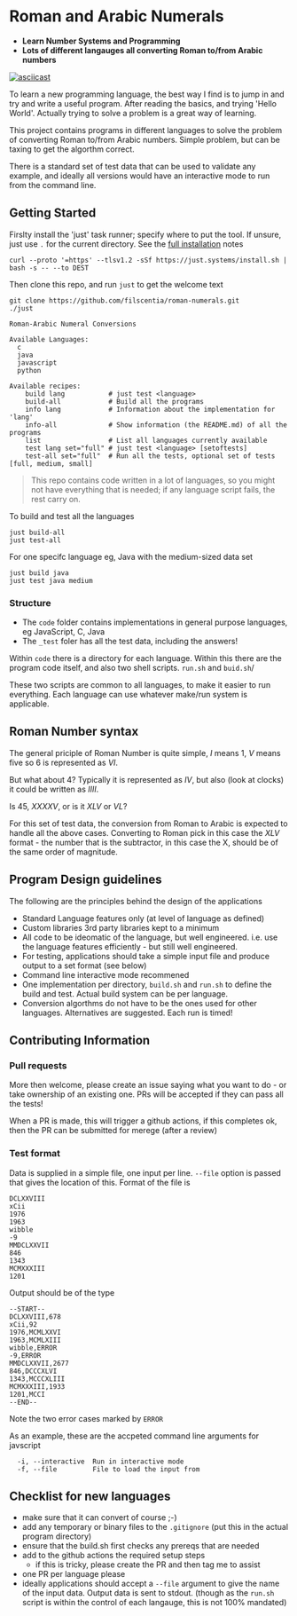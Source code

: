 # Roman and Arabic Numerals

- **Learn Number Systems and Programming**
- **Lots of different langauges all converting Roman to/from Arabic numbers**

[![asciicast](https://asciinema.org/a/491480.svg)](https://asciinema.org/a/491480)



To learn a new programming language, the best way I find is to jump in and try and write a useful program. After reading the basics, and trying 'Hello World'.  Actually trying to solve a problem is a great way of learning.

This project contains programs in different languages to solve the problem of converting Roman to/from Arabic numbers. Simple problem, but can be taxing to get the algorthm correct. 

There is a standard set of test data that can be used to validate any example, and ideally all versions would have an interactive mode to run from the command line. 

## Getting Started 

Firslty install the 'just' task runner; specify where to put the tool. If unsure, just use `.` for the current directory. See the [full installation](https://github.com/casey/just#installation) notes

```shell
curl --proto '=https' --tlsv1.2 -sSf https://just.systems/install.sh | bash -s -- --to DEST
```

Then clone this repo, and run `just` to get the welcome text

```shell
git clone https://github.com/filscentia/roman-numerals.git
./just

Roman-Arabic Numeral Conversions

Available Languages:
  c
  java
  javascript
  python

Available recipes:
    build lang           # just test <language>
    build-all            # Build all the programs
    info lang            # Information about the implementation for 'lang'
    info-all             # Show information (the README.md) of all the programs
    list                 # List all languages currently available
    test lang set="full" # just test <language> [setoftests]
    test-all set="full"  # Run all the tests, optional set of tests [full, medium, small]

```

> This repo contains code written in a lot of languages, so you might not have everything that is needed; if any language script fails, the rest carry on. 

To build and test all the languages

```shell
just build-all
just test-all
```

For one specifc language eg, Java with the medium-sized data set

```shell
just build java 
just test java medium
```

### Structure
 - The `code` folder  contains implementations in general purpose languages, eg JavaScript, C, Java
 - The `_test` foler has all the test data, including the answers!

Within `code` there is a directory for each language. Within this there are the program code itself, and also two shell scripts. `run.sh` and `buid.sh`/

These two scripts are common to all languages, to make it easier to run everything. Each language can use whatever make/run system is applicable. 

## Roman Number syntax

The general priciple of Roman Number is quite simple, *I* means 1, *V* means five so 6 is represented as *VI*.

But what about 4? Typically it is represented as *IV*, but also (look at clocks) it could be written as *IIII*.

Is 45, *XXXXV*, or is it *XLV* or *VL*?  

For this set of test data, the conversion from Roman to Arabic is expected to handle all the above cases. Converting to Roman pick in this case the *XLV* format - the number that is the subtractor, in this case the X, should be of the same order of magnitude.  


## Program Design guidelines

The following are the principles behind the design of the applications

- Standard Language features only (at level of language as defined)
- Custom libraries 3rd party libraries kept to a minimum
- All code to be ideomatic of the language, but well engineered. i.e. use the language features efficiently - but still well engineered. 
- For testing, applications should take a simple input file and produce output to a set format (see below)
- Command line interactive mode recommened
- One implementation per directory, `build.sh` and `run.sh` to define the build and test. Actual build system can be per language.
- Conversion algorthms do not have to be the ones used for other languages. Alternatives are suggested. Each run is timed!


## Contributing Information

### Pull requests
More then welcome, please create an issue saying what you want to do - or take ownership of an existing one.  PRs will be accepted if they can pass all the tests! 

When a PR is made, this will trigger a github actions, if this completes ok, then the PR can be submitted for merege (after a review)

### Test format
Data is supplied in a simple file, one input per line. `--file` option is passed that gives the location of this. Format of the file is 

```
DCLXXVIII
xCii
1976
1963
wibble
-9
MMDCLXXVII
846
1343
MCMXXXIII
1201
```

Output should be of the type
```
--START--
DCLXXVIII,678
xCii,92
1976,MCMLXXVI
1963,MCMLXIII
wibble,ERROR
-9,ERROR
MMDCLXXVII,2677
846,DCCCXLVI
1343,MCCCXLIII
MCMXXXIII,1933
1201,MCCI
--END--
```

Note the two error cases marked by `ERROR`

As an example, these are the accpeted command line arguments for javscript
```
  -i, --interactive  Run in interactive mode
  -f, --file         File to load the input from
```

## Checklist for new languages

- make sure that it can convert of course ;-)
- add any temporary or binary files to the `.gitignore` (put this in the actual program directory)
- ensure that the build.sh first checks any prereqs that are needed
- add to the github actions the required setup steps
    - if this is tricky, please create the PR and then tag me to assist
- one PR per language please
- ideally applications should accept a `--file` argument to give the name of the input data. Output data is sent to stdout.  (though as the `run.sh` script is within the control of each langauge, this is not 100% mandated)